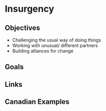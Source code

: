 # Insurgency

## Objectives

- Challenging the usual way of doing things
- Working with unusual/ different partners
- Building alliances for change

## Goals

## Links

## Canadian Examples
